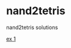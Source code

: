 nand2tetris
===========

nand2tetris solutions

<a href=https://github.com/sergey-korchagin/nand2tetris/tree/master/ex1>ex 1</a>

